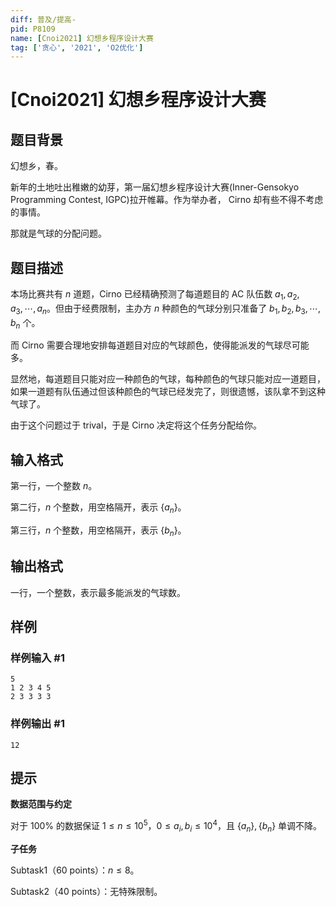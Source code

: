 ```yaml
---
diff: 普及/提高-
pid: P8109
name: [Cnoi2021] 幻想乡程序设计大赛
tag: ['贪心', '2021', 'O2优化']
---
```

# [Cnoi2021] 幻想乡程序设计大赛
## 题目背景

幻想乡，春。

新年的土地吐出稚嫩的幼芽，第一届幻想乡程序设计大赛(Inner-Gensokyo Programming Contest, IGPC)拉开帷幕。作为举办者， Cirno 却有些不得不考虑的事情。

那就是气球的分配问题。


## 题目描述

本场比赛共有 $n$ 道题，Cirno 已经精确预测了每道题目的 AC 队伍数 $a_1,a_2,a_3,\cdots,a_n$。但由于经费限制，主办方 $n$ 种颜色的气球分别只准备了 $b_1,b_2,b_3,\cdots,b_n$ 个。

而 Cirno 需要合理地安排每道题目对应的气球颜色，使得能派发的气球尽可能多。

显然地，每道题目只能对应一种颜色的气球，每种颜色的气球只能对应一道题目，如果一道题有队伍通过但该种颜色的气球已经发完了，则很遗憾，该队拿不到这种气球了。

由于这个问题过于 trival，于是 Cirno 决定将这个任务分配给你。
## 输入格式

第一行，一个整数 $n$。

第二行，$n$ 个整数，用空格隔开，表示 $\{a_n\}$。

第三行，$n$ 个整数，用空格隔开，表示 $\{b_n\}$。

## 输出格式

一行，一个整数，表示最多能派发的气球数。
## 样例

### 样例输入 #1
```
5
1 2 3 4 5
2 3 3 3 3
```
### 样例输出 #1
```
12
```
## 提示

**数据范围与约定**

对于 $100\%$ 的数据保证 $1 \le n \le 10^5$，$0 \le a_i,b_i \le 10^4$，且 $\{a_n\},\{b_n\}$ 单调不降。

**子任务**

Subtask1（$60$ points）：$n \le 8$。

Subtask2（$40$ points）：无特殊限制。
